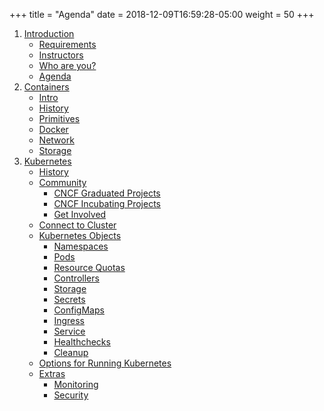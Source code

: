 +++
title = "Agenda"
date = 2018-12-09T16:59:28-05:00
weight = 50
+++
1. [Introduction](/docker-k8s-presentation/introduction/index.html)
    * [Requirements](/docker-k8s-presentation/introduction/requirements/)
    * [Instructors](/docker-k8s-presentation/introduction/whoami/)
    * [Who are you?](/docker-k8s-presentation/introduction/)
    * [Agenda](/docker-k8s-presentation/introduction/agenda/)
2. [Containers](/docker-k8s-presentation/containers)
    * [Intro](/docker-k8s-presentation/containers/intro)
    * [History](/docker-k8s-presentation/containers/history)
    * [Primitives](/docker-k8s-presentation/containers/primitives)
    * [Docker](/docker-k8s-presentation/containers/docker)
    * [Network](/docker-k8s-presentation/containers/network)
    * [Storage](/docker-k8s-presentation/containers/storage)
3. [Kubernetes](/docker-k8s-presentation/kubernetes/)
    * [History](/docker-k8s-presentation/kubernetes/history)
    * [Community](/docker-k8s-presentation/kubernetes/community)
        * [CNCF Graduated Projects](/docker-k8s-presentation/kubernetes/community/projects_grad)
        * [CNCF Incubating Projects](/docker-k8s-presentation/kubernetes/community/projects_inc)        
        * [Get Involved](/docker-k8s-presentation/kubernetes/community/involvement)
    * [Connect to Cluster](/docker-k8s-presentation/kubernetes/onnect)
    * [Kubernetes Objects](/docker-k8s-presentation/kubernetes/objects)
        * [Namespaces](/docker-k8s-presentation/kubernetes/objects/namespaces)
        * [Pods](/docker-k8s-presentation/kubernetes/objects/pods)
        * [Resource Quotas](/docker-k8s-presentation/kubernetes/objects/resource-quotas)
        * [Controllers](/docker-k8s-presentation/kubernetes/objects/controllers)
        * [Storage](/docker-k8s-presentation/kubernetes/objects/storage)
        * [Secrets](/docker-k8s-presentation/kubernetes/objects/secrets)
        * [ConfigMaps](/docker-k8s-presentation/kubernetes/objects/configmaps)
        * [Ingress](/docker-k8s-presentation/kubernetes/objects/ingress)
        * [Service](/docker-k8s-presentation/kubernetes/objects/services)
        * [Healthchecks](/docker-k8s-presentation/kubernetes/objects/healthchecks)
        * [Cleanup](/docker-k8s-presentation/kubernetes/objects/cleanup)
    * [Options for Running Kubernetes](/docker-k8s-presentation/kubernetes/running)
    * [Extras](/docker-k8s-presentation/kubernetes/extras)
        * [Monitoring](/docker-k8s-presentation/kubernetes/extras/monitoring)
        * [Security](/docker-k8s-presentation/kubernetes/extras/security)




